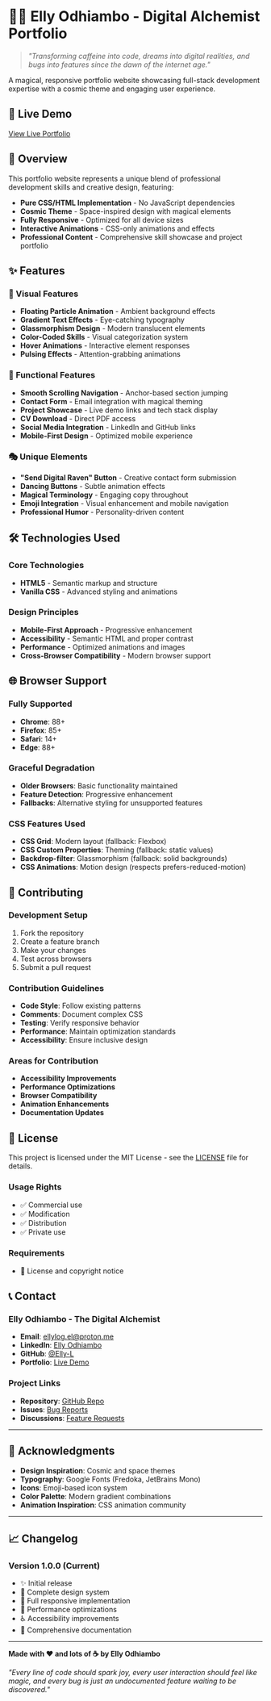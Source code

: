 # 🧙‍♂️ Elly Odhiambo - Digital Alchemist Portfolio

> *"Transforming caffeine into code, dreams into digital realities, and bugs into features since the dawn of the internet age."*

A magical, responsive portfolio website showcasing full-stack development expertise with a cosmic theme and engaging user experience.

## 🌟 Live Demo

[View Live Portfolio](https://elly-odhiambo.netlify.app/)


## 🎯 Overview

This portfolio website represents a unique blend of professional development skills and creative design, featuring:

- **Pure CSS/HTML Implementation** - No JavaScript dependencies
- **Cosmic Theme** - Space-inspired design with magical elements
- **Fully Responsive** - Optimized for all device sizes
- **Interactive Animations** - CSS-only animations and effects
- **Professional Content** - Comprehensive skill showcase and project portfolio

## ✨ Features

### 🎨 Visual Features
- **Floating Particle Animation** - Ambient background effects
- **Gradient Text Effects** - Eye-catching typography
- **Glassmorphism Design** - Modern translucent elements
- **Color-Coded Skills** - Visual categorization system
- **Hover Animations** - Interactive element responses
- **Pulsing Effects** - Attention-grabbing animations

### 🚀 Functional Features
- **Smooth Scrolling Navigation** - Anchor-based section jumping
- **Contact Form** - Email integration with magical theming
- **Project Showcase** - Live demo links and tech stack display
- **CV Download** - Direct PDF access
- **Social Media Integration** - LinkedIn and GitHub links
- **Mobile-First Design** - Optimized mobile experience

### 🎭 Unique Elements
- **"Send Digital Raven" Button** - Creative contact form submission
- **Dancing Buttons** - Subtle animation effects
- **Magical Terminology** - Engaging copy throughout
- **Emoji Integration** - Visual enhancement and mobile navigation
- **Professional Humor** - Personality-driven content

## 🛠 Technologies Used

### Core Technologies
- **HTML5** - Semantic markup and structure
- **Vanilla CSS** - Advanced styling and animations


### Design Principles
- **Mobile-First Approach** - Progressive enhancement
- **Accessibility** - Semantic HTML and proper contrast
- **Performance** - Optimized animations and images
- **Cross-Browser Compatibility** - Modern browser support


## 🌐 Browser Support

### Fully Supported
- **Chrome**: 88+
- **Firefox**: 85+
- **Safari**: 14+
- **Edge**: 88+

### Graceful Degradation
- **Older Browsers**: Basic functionality maintained
- **Feature Detection**: Progressive enhancement
- **Fallbacks**: Alternative styling for unsupported features

### CSS Features Used
- **CSS Grid**: Modern layout (fallback: Flexbox)
- **CSS Custom Properties**: Theming (fallback: static values)
- **Backdrop-filter**: Glassmorphism (fallback: solid backgrounds)
- **CSS Animations**: Motion design (respects prefers-reduced-motion)

## 🤝 Contributing

### Development Setup
1. Fork the repository
2. Create a feature branch
3. Make your changes
4. Test across browsers
5. Submit a pull request

### Contribution Guidelines
- **Code Style**: Follow existing patterns
- **Comments**: Document complex CSS
- **Testing**: Verify responsive behavior
- **Performance**: Maintain optimization standards
- **Accessibility**: Ensure inclusive design

### Areas for Contribution
- **Accessibility Improvements**
- **Performance Optimizations**
- **Browser Compatibility**
- **Animation Enhancements**
- **Documentation Updates**

## 📄 License

This project is licensed under the MIT License - see the [LICENSE](LICENSE) file for details.

### Usage Rights
- ✅ Commercial use
- ✅ Modification
- ✅ Distribution
- ✅ Private use

### Requirements
- 📝 License and copyright notice

## 📞 Contact

### Elly Odhiambo - The Digital Alchemist

- **Email**: [ellylog.el@proton.me](mailto:ellylog.el@proton.me)
- **LinkedIn**: [Elly Odhiambo](https://www.linkedin.com/in/elly-odhiambo-422125293/)
- **GitHub**: [@Elly-L](https://github.com/Elly-L/)
- **Portfolio**: [Live Demo](https://your-portfolio-url.com)

### Project Links
- **Repository**: [GitHub Repo](https://github.com/Elly-L/portfolio)
- **Issues**: [Bug Reports](https://github.com/Elly-L/portfolio/issues)
- **Discussions**: [Feature Requests](https://github.com/Elly-L/portfolio/discussions)

---

## 🎉 Acknowledgments

- **Design Inspiration**: Cosmic and space themes
- **Typography**: Google Fonts (Fredoka, JetBrains Mono)
- **Icons**: Emoji-based icon system
- **Color Palette**: Modern gradient combinations
- **Animation Inspiration**: CSS animation community

---

## 📈 Changelog

### Version 1.0.0 (Current)
- ✨ Initial release
- 🎨 Complete design system
- 📱 Full responsive implementation
- 🚀 Performance optimizations
- ♿ Accessibility improvements
- 📝 Comprehensive documentation

---

**Made with ❤️ and lots of ☕ by Elly Odhiambo**

*"Every line of code should spark joy, every user interaction should feel like magic, and every bug is just an undocumented feature waiting to be discovered."*
